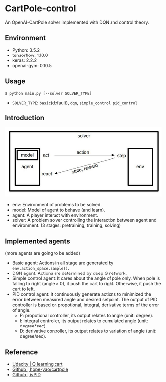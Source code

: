# CartPole-control
An OpenAI-CartPole solver implemented with DQN and control theory.


## Environment
* Python: 3.5.2
* tensorflow: 1.10.0
* keras: 2.2.2
* openai-gym: 0.10.5


## Usage
```shell
$ python main.py [--solver SOLVER_TYPE]
```
* `SOLVER_TYPE`: `basic`(default), `dqn`, `simple_control`, `pid_control`


## Introduction

![](images/roles.jpg)

* env: 
  Environment of problems to be solved.
* model: 
  Model of agent to behave (and learn).
* agent: 
  A player interact with environment.
* solver: 
  A problem solver controlling the interaction between agent and environment.
  (3 stages: pretraining, training, solving)


## Implemented agents
(more agents are going to be added)
* Basic agent: 
  Actions in all stage are generated by `env.action_space.sample()`.
* DQN agent: 
  Actions are determined by deep Q network.
* Simple control agent: 
  It cares about the angle of pole only.
  When pole is falling to right (angle > 0), it push the cart to right.
  Otherwise, it push the cart to left.
* PID control agent: 
  It continuously generate actions to minimized the error between measured 
  angle and desired setpoint.
  The output of PID controller is based on propotional, integral, derivative 
  terms of the error of angle.
  - P: propotional controller, its output relates to angle (unit: degree).
  - I: integral controller, its output relates to cumulated angle 
    (unit: degree*sec).
  - D: derivative controller, its output relates to variation of angle 
    (unit: degree/sec).


## Reference
* [Udacity | Q learning cart][udacity-dl-ql]
* [Github | hope-yao/cartpole][hope-yao-cartpole]
* [Github | ivPID][ivPID]


[udacity-dl-ql]: https://github.com/udacity/deep-learning/blob/master/reinforcement/Q-learning-cart.ipynb
[hope-yao-cartpole]: https://gist.github.com/tsu-nera/edd306ddeefebe4afb1efceefbc3f953
[ivPID]: https://github.com/ivmech/ivPID
